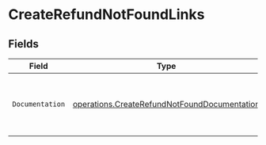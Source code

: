 # CreateRefundNotFoundLinks


## Fields

| Field                                                                                                        | Type                                                                                                         | Required                                                                                                     | Description                                                                                                  |
| ------------------------------------------------------------------------------------------------------------ | ------------------------------------------------------------------------------------------------------------ | ------------------------------------------------------------------------------------------------------------ | ------------------------------------------------------------------------------------------------------------ |
| `Documentation`                                                                                              | [operations.CreateRefundNotFoundDocumentation](../../models/operations/createrefundnotfounddocumentation.md) | :heavy_check_mark:                                                                                           | The URL to the generic Mollie API error handling guide.                                                      |
